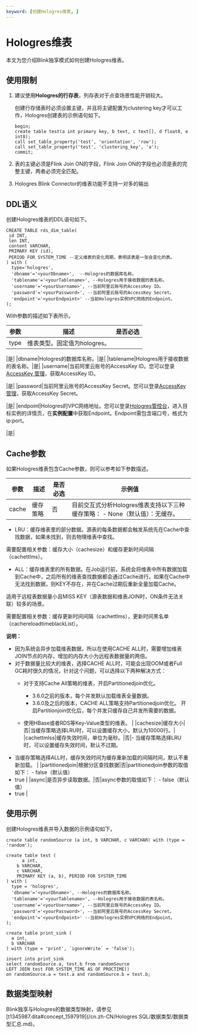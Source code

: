 ```yaml
---
keyword: [创建Hologres维表, ]
---
```


# Hologres维表

本文为您介绍Blink独享模式如何创建Hologres维表。

## 使用限制

1.  建议使用**Hologres的行存表**，列存表对于点查场景性能开销较大。

    创建行存储表时必须设置主键，并且将主键配置为clustering key才可以工作，Hologres创建表的示例语句如下。

    ```
    begin;
    create table test(a int primary key, b text, c text[], d float8, e int8);
    call set_table_property('test', 'orientation', 'row');
    call set_table_property('test', 'clustering_key', 'a');
    commit;
    ```

2.  表的主键必须是Flink Join ON的字段，Flink Join ON的字段也必须是表的完整主键，两者必须完全匹配。
3.  Hologres Blink Connector的维表功能不支持一对多的输出

## DDL语义

创建Hologres维表的DDL语句如下。

```
CREATE TABLE rds_dim_table(
 id INT,
 len INT,
 content VARCHAR,
 PRIMARY KEY (id),
 PERIOD FOR SYSTEM_TIME --定义维表的变化周期，表明该表是一张会变化的表。
) with (
  type='hologres',
  'dbname'='<yourDbname>',  --Hologres的数据库名称。
  'tablename'='<yourTablename>', --Hologres用于接收数据的表名称。
  'username'='<yourUsername>', --当前阿里云账号的AccessKey ID。
  'password'='<yourPassword>', --当前阿里云账号的AccessKey Secret。
  'endpoint'='<yourEndpoint>' --当前Hologres实例VPC网络的Endpoint。
);
```

With参数的描述如下表所示。

|参数|描述|是否必选|
|--|--|----|
|type|维表类型。固定值为hologres。

|是|
|dbname|Hologres的数据库名称。|是|
|tablename|Hologres用于接收数据的表名称。|是|
|username|当前阿里云账号的AccessKey ID。您可以登录[AccessKey 管理](https://ram.console.aliyun.com/manage/ak?spm=5176.2020520207.nav-right.dak.538b4c12VYbuIb)，获取AccessKey ID。

|是|
|password|当前阿里云账号的AccessKey Secret。您可以登录[AccessKey 管理](https://ram.console.aliyun.com/manage/ak?spm=5176.2020520207.nav-right.dak.538b4c12VYbuIb)，获取AccessKey Secret。

|是|
|endpoint|Hologres的VPC网络地址。您可以登录[Hologres管控台](https://hologram.console.aliyun.com/#/instance)，进入目标实例的详情页，在**实例配置**中获取Endpoint。Endpoint需包含端口号，格式为ip:port。

|是|

## Cache参数

如果Hologres维表包含Cache参数，则可以参考如下参数描述。

|参数|描述|是否必选|示例值|
|--|--|----|---|
|cache|缓存策略|否|目前交互式分析Hologres维表支持以下三种缓存策略： -   None（默认值）：无缓存。
-   LRU：缓存维表里的部分数据。源表的每条数据都会触发系统先在Cache中查找数据，如果未找到，则去物理维表中查找。

需要配置相关参数：缓存大小（cachesize）和缓存更新时间间隔（cachettlms）。

-   ALL：缓存维表里的所有数据。在Job运行前，系统会将维表中所有数据加载到Cache中，之后所有的维表查找数据都会通过Cache进行。如果在Cache中无法找到数据，则KEY不存在，并在Cache过期后重新全量加载Cache。

适用于远程表数据量小且MISS KEY（源表数据和维表JOIN时，ON条件无法关联）较多的场景。

需要配置相关参数：缓存更新时间间隔（cachettlms），更新时间黑名单（cachereloadtimeblackList）。


**说明：**

-   因为系统会异步加载维表数据，所以在使用CACHE ALL时，需要增加维表JOIN节点的内存，增加的内存大小为远程表数据量的两倍。
-   对于数据量比较大的维表，选择CACHE ALL时，可能会出现OOM或者Full GC耗时很久的情况，针对这个问题，可以选择以下两种解决方式：
    -   对于支持Cache All策略的维表，开启Partitionedjoin优化。

        -   3.6.0之前的版本，每个并发默认加载维表全量数据。
        -   3.6.0及之后的版本，CACHE ALL策略支持Partitionedjoin优化。
开启Partitionjoin优化后，每个并发只缓存自己并发所需要的数据。

    -   使用HBase或者RDS等Key-Value类型的维表。 |
|cachesize|缓存大小|否|当缓存策略选择LRU时，可以设置缓存大小，默认为10000行。|
|cachettmlss|缓存失效时间，单位为毫秒。|否|-   当缓存策略选择LRU时，可以设置缓存失效时间，默认不过期。
-   当缓存策略选择ALL时，缓存失效时间为缓存重新加载的间隔时间，默认不重新加载。 |
|partitionedjoin|根据分区查找数据|否|partitionedjoin参数的取值如下： -   false（默认值）
-   true |
|async|是否异步读取数据。|否|async参数的取值如下： -   false（默认值）
-   true |

## 使用示例

创建Hologres维表并导入数据的示例语句如下。

```
create table randomSource (a int, b VARCHAR, c VARCHAR) with (type = 'random');

create table test (
      a int,
    b VARCHAR,
    c VARCHAR,
    PRIMARY KEY (a, b), PERIOD FOR SYSTEM_TIME
) with (
  type = 'hologres',
  'dbname'='<yourDbname>', --Hologres的数据库名称。
  'tablename'='<yourTablename>', --Hologres用于接收数据的表名称。
  'username'='<yourUsername>', --当前阿里云账号的AccessKey ID。
  'password'='<yourPassword>', --当前阿里云账号的AccessKey Secret。
  'endpoint'='<yourEndpoint>' --当前Hologres实例VPC网络的Endpoint。
);

create table print_sink (
  a int,
  b VARCHAR
) with (type = 'print', `ignoreWrite` = 'false');

insert into print_sink
select randomSource.a, test.b from randomSource
LEFT JOIN test FOR SYSTEM_TIME AS OF PROCTIME()
on randomSource.a = test.a and randomSource.b = test.b;
```

## 数据类型映射

Blink独享与Hologres的数据类型映射，请参见[t1345987.dita\#concept\_1597919](/cn.zh-CN/Hologres SQL/数据类型/数据类型汇总.md)。

